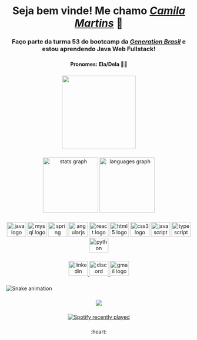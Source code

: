 <h1 align="center">Seja bem vinde! Me chamo <a href="https://www.linkedin.com/in/camila-martins-a48138238/"><i>Camila Martins</i></a> 🥰</h1>

###
<h3 align="center">Faço parte da turma 53 do bootcamp da <a href="https://brazil.generation.org/"><i>Generation Brasil</i></a> e estou aprendendo Java Web Fullstack!

###
<h4 align="center">Pronomes: Ela/Dela 🏳️‍🌈</h4>

###
<div align="center">
  <img height="200" src="https://i.imgur.com/ALGO4PK.gif"  />
</div>

###
<div align="center">
  <img src="https://github-readme-stats.vercel.app/api?hide_title=false&hide_rank=false&show_icons=true&include_all_commits=true&count_private=true&disable_animations=false&theme=ayu-mirage&locale=pt-br&hide_border=false&username=cami-codes" height="150" alt="stats graph"  />
  <img src="https://github-readme-stats.vercel.app/api/top-langs?locale=pt-br&hide_title=false&layout=compact&card_width=320&langs_count=5&theme=ayu-mirage&hide_border=false&username=cami-codes" height="150" alt="languages graph"  />
</div>

###
<div align="center">
  <img src="https://cdn.jsdelivr.net/gh/devicons/devicon/icons/java/java-original.svg" height="40" width="52" alt="java logo"  />
  <img src="https://cdn.jsdelivr.net/gh/devicons/devicon/icons/mysql/mysql-original.svg" height="40" width="52" alt="mysql logo"  />
  <img src="https://cdn.jsdelivr.net/gh/devicons/devicon/icons/spring/spring-original.svg" height="40" width="52" alt="spring logo"  />
  <img src="https://cdn.jsdelivr.net/gh/devicons/devicon/icons/angularjs/angularjs-original.svg" height="40" width="52" alt="angularjs logo"  />
  <img src="https://cdn.jsdelivr.net/gh/devicons/devicon/icons/react/react-original.svg" height="40" width="52" alt="react logo"  />
  <img src="https://cdn.jsdelivr.net/gh/devicons/devicon/icons/html5/html5-original.svg" height="40" width="52" alt="html5 logo"  />
  <img src="https://cdn.jsdelivr.net/gh/devicons/devicon/icons/css3/css3-original.svg" height="40" width="52" alt="css3 logo"  />
  <img src="https://cdn.jsdelivr.net/gh/devicons/devicon/icons/javascript/javascript-original.svg" height="40" width="52" alt="javascript logo"  />
  <img src="https://cdn.jsdelivr.net/gh/devicons/devicon/icons/typescript/typescript-original.svg" height="40" width="52" alt="typescript logo"  />
  <img src="https://cdn.jsdelivr.net/gh/devicons/devicon/icons/python/python-original.svg" height="40" width="52" alt="python logo"  />
</div>

###
<div align="center">
  <a href="https://www.linkedin.com/in/camila-martins-a48138238/" target="_blank">
    <img src="https://raw.githubusercontent.com/maurodesouza/profile-readme-generator/master/src/assets/icons/social/linkedin/default.svg" width="52" height="40" alt="linkedin logo"  />
  </a>
  <a href="https://discord.com/users/955817022229479484" target="_blank">
    <img src="https://raw.githubusercontent.com/maurodesouza/profile-readme-generator/master/src/assets/icons/social/discord/default.svg" width="52" height="40" alt="discord logo"  />
  </a>
  <a href="mailto:camilarmartins24@gmail.co" target="_blank">
    <img src="https://raw.githubusercontent.com/maurodesouza/profile-readme-generator/master/src/assets/icons/social/gmail/default.svg" width="52" height="40" alt="gmail logo"  />
  </a>
</div>

###
<img href="https://github.com/cami-codes/cami-codes/blob/output/snake.svg" alt="Snake animation" />

###
<div align="center">
  <img src="https://profile-counter.glitch.me/cami-codes/count.svg?"  />
</div>



###
<div align="center">
  <a href="https://open.spotify.com/user/jauregay3">
    <img src="https://spotify-recently-played-readme.vercel.app/api?user=jauregay3&count=5" alt="Spotify recently played"  />
  </a>
</div>

###
<div align="center">
  <p>:heart: </p>

###
